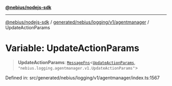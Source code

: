 [**@nebius/nodejs-sdk**](../../../../../../README.md)

---

[@nebius/nodejs-sdk](../../../../../../README.md) / [generated/nebius/logging/v1/agentmanager](../README.md) / UpdateActionParams

# Variable: UpdateActionParams

> **UpdateActionParams**: [`MessageFns`](../../../../../../runtime/protos/core/interfaces/MessageFns.md)\<[`UpdateActionParams`](../interfaces/UpdateActionParams.md), `"nebius.logging.agentmanager.v1.UpdateActionParams"`\>

Defined in: src/generated/nebius/logging/v1/agentmanager/index.ts:1567
